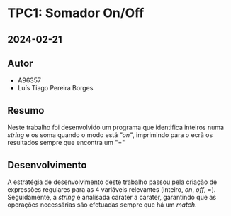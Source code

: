 # TPC1: Somador On/Off
## 2024-02-21

## Autor
- A96357
- Luís Tiago Pereira Borges

## Resumo
    
Neste trabalho foi desenvolvido um programa que identifica inteiros numa *string* e os soma quando o modo está *"on"*, imprimindo para o ecrã os resultados sempre que encontra um "="

## Desenvolvimento
A estratégia de desenvolvimento deste trabalho passou pela criação de expressões regulares para as 4 variáveis relevantes (inteiro, *on*, *off*, =). 
Seguidamente, a *string* é analisada carater a carater, garantindo que as operações necessárias são efetuadas sempre que há um *match*.



